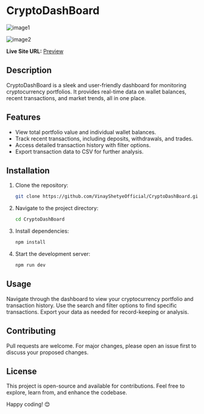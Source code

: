 # CryptoDashBoard
![image1](https://github.com/user-attachments/assets/8e481d35-bfd3-4535-b713-5aeb446678f4)          
             
![image2](https://github.com/user-attachments/assets/2d6a9ed3-03cd-48a5-9aff-99d3f871a88d)    

 
**Live Site URL:** [Preview](https://66a851dfc3a7bcc679e5f76c--super-lollipop-0c695b.netlify.app/)

## Description
CryptoDashBoard is a sleek and user-friendly dashboard for monitoring cryptocurrency portfolios. It provides real-time data on wallet balances, recent transactions, and market trends, all in one place.

## Features
- View total portfolio value and individual wallet balances.
- Track recent transactions, including deposits, withdrawals, and trades.
- Access detailed transaction history with filter options.
- Export transaction data to CSV for further analysis.

## Installation
1. Clone the repository:
    ```bash
    git clone https://github.com/VinayShetyeOfficial/CryptoDashBoard.git
    ```
2. Navigate to the project directory:
    ```bash
    cd CryptoDashBoard
    ```
3. Install dependencies:
    ```bash
    npm install
    ```
4. Start the development server:
    ```bash
    npm run dev
    ```

## Usage
Navigate through the dashboard to view your cryptocurrency portfolio and transaction history. Use the search and filter options to find specific transactions. Export your data as needed for record-keeping or analysis.

## Contributing
Pull requests are welcome. For major changes, please open an issue first to discuss your proposed changes.

## License
This project is open-source and available for contributions. Feel free to explore, learn from, and enhance the codebase.

Happy coding! 😊

